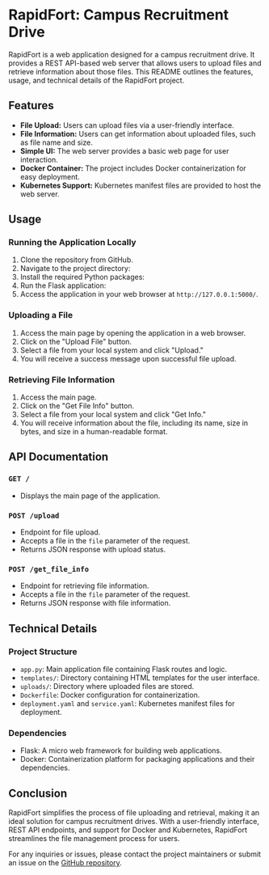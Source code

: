 # RapidFort: Campus Recruitment Drive

RapidFort is a web application designed for a campus recruitment drive. It provides a REST API-based web server that allows users to upload files and retrieve information about those files. This README outlines the features, usage, and technical details of the RapidFort project.

## Features

- **File Upload:** Users can upload files via a user-friendly interface.
- **File Information:** Users can get information about uploaded files, such as file name and size.
- **Simple UI:** The web server provides a basic web page for user interaction.
- **Docker Container:** The project includes Docker containerization for easy deployment.
- **Kubernetes Support:** Kubernetes manifest files are provided to host the web server.

## Usage

### Running the Application Locally

1. Clone the repository from GitHub.
2. Navigate to the project directory:
3. Install the required Python packages:
4. Run the Flask application:
5. Access the application in your web browser at `http://127.0.0.1:5000/`.

### Uploading a File

1. Access the main page by opening the application in a web browser.
2. Click on the "Upload File" button.
3. Select a file from your local system and click "Upload."
4. You will receive a success message upon successful file upload.

### Retrieving File Information

1. Access the main page.
2. Click on the "Get File Info" button.
3. Select a file from your local system and click "Get Info."
4. You will receive information about the file, including its name, size in bytes, and size in a human-readable format.

## API Documentation

### `GET /`

- Displays the main page of the application.

### `POST /upload`

- Endpoint for file upload.
- Accepts a file in the `file` parameter of the request.
- Returns JSON response with upload status.

### `POST /get_file_info`

- Endpoint for retrieving file information.
- Accepts a file in the `file` parameter of the request.
- Returns JSON response with file information.

## Technical Details

### Project Structure

- `app.py`: Main application file containing Flask routes and logic.
- `templates/`: Directory containing HTML templates for the user interface.
- `uploads/`: Directory where uploaded files are stored.
- `Dockerfile`: Docker configuration for containerization.
- `deployment.yaml` and `service.yaml`: Kubernetes manifest files for deployment.

### Dependencies

- Flask: A micro web framework for building web applications.
- Docker: Containerization platform for packaging applications and their dependencies.

## Conclusion

RapidFort simplifies the process of file uploading and retrieval, making it an ideal solution for campus recruitment drives. With a user-friendly interface, REST API endpoints, and support for Docker and Kubernetes, RapidFort streamlines the file management process for users.

For any inquiries or issues, please contact the project maintainers or submit an issue on the [GitHub repository](https://github.com/Vaibhav4911/FileChecker).
